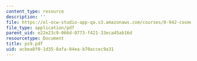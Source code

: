 ```yaml
---
content_type: resource
description: ''
file: https://ol-ocw-studio-app-qa.s3.amazonaws.com/courses/8-942-cosmology-fall-2001/acbea8f01d358afa04eab70accec9a31_ps9.pdf
file_type: application/pdf
parent_uid: e22e23c9-066d-0773-f421-33eca45ab16d
resourcetype: Document
title: ps9.pdf
uid: acbea8f0-1d35-8afa-04ea-b70accec9a31
---
```

